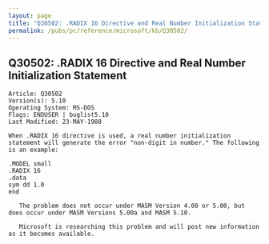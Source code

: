 ```yaml
---
layout: page
title: "Q30502: .RADIX 16 Directive and Real Number Initialization Statement"
permalink: /pubs/pc/reference/microsoft/kb/Q30502/
---
```


## Q30502: .RADIX 16 Directive and Real Number Initialization Statement

	Article: Q30502
	Version(s): 5.10
	Operating System: MS-DOS
	Flags: ENDUSER | buglist5.10
	Last Modified: 23-MAY-1988
	
	When .RADIX 16 directive is used, a real number initialization
	statement will generate the error "non-digit in number." The following
	is an example:
	
	.MODEL small
	.RADIX 16
	.data
	sym dd 1.0
	end
	
	   The problem does not occur under MASM Version 4.00 or 5.00, but
	does occur under MASM Versions 5.00a and MASM 5.10.
	
	   Microsoft is researching this problem and will post new information
	as it becomes available.
